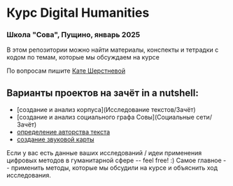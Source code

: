 # Курс Digital Humanities
### Школа "Сова", Пущино, январь 2025

В этом репозитории можно найти материалы, конспекты и тетрадки с кодом по темам, которые мы обсуждаем на курсе

По вопросам пишите [Кате Шерстневой](https://t.me/katykool)

## Варианты проектов на зачёт in a nutshell:
* [создание и анализ корпуса](Исследование текстов/Зачёт)
* [создание и анализ социального графа Совы](Социальные сети/Зачёт)
* [определение авторства текста](Стилометрия/Зачёт)
* [создание звуковой карты](Картография/Зачёт)

Если у вас есть данные ваших исследований / идеи применения цифровых методов в гуманитарной сфере -- feel free! :) Самое главное -- применить методы, которые мы обсудили на курсе и объяснить ход исследования. 
